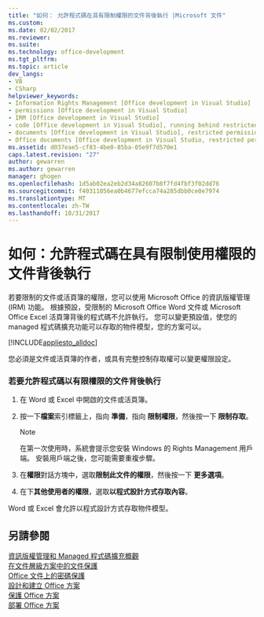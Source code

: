 ```yaml
---
title: "如何： 允許程式碼在具有限制權限的文件背後執行 |Microsoft 文件"
ms.custom: 
ms.date: 02/02/2017
ms.reviewer: 
ms.suite: 
ms.technology: office-development
ms.tgt_pltfrm: 
ms.topic: article
dev_langs:
- VB
- CSharp
helpviewer_keywords:
- Information Rights Management [Office development in Visual Studio]
- permissions [Office development in Visual Studio]
- IRM [Office development in Visual Studio]
- code [Office development in Visual Studio], running behind restricted documents
- documents [Office development in Visual Studio], restricted permissions
- Office documents [Office development in Visual Studio, restricted permissions
ms.assetid: d037eae5-cf83-4be0-85ba-05e9f7d570e1
caps.latest.revision: "27"
author: gewarren
ms.author: gewarren
manager: ghogen
ms.openlocfilehash: 1d5ab02ea2eb2d34a82607b8f7fd4fbf3f02dd76
ms.sourcegitcommit: f40311056ea0b4677efcca74a285dbb0ce0e7974
ms.translationtype: MT
ms.contentlocale: zh-TW
ms.lasthandoff: 10/31/2017
---
```

# <a name="how-to-permit-code-to-run-behind-documents-with-restricted-permissions"></a>如何：允許程式碼在具有限制使用權限的文件背後執行
  若要限制的文件或活頁簿的權限，您可以使用 Microsoft Office 的資訊版權管理 (IRM) 功能。 根據預設，受限制的 Microsoft Office Word 文件或 Microsoft Office Excel 活頁簿背後的程式碼不允許執行。 您可以變更預設值，使您的 managed 程式碼擴充功能可以存取的物件模型，您的方案可以。  
  
 [!INCLUDE[appliesto_alldoc](../vsto/includes/appliesto-alldoc-md.md)]  
  
 您必須是文件或活頁簿的作者，或具有完整控制存取權可以變更權限設定。  
  
### <a name="to-permit-code-to-run-behind-documents-with-restricted-permissions"></a>若要允許程式碼以有限權限的文件背後執行  
  
1.  在 Word 或 Excel 中開啟的文件或活頁簿。  
  
2.  按一下**檔案**索引標籤上，指向 **準備**，指向 **限制權限**，然後按一下 **限制存取**。  
  
    > [!NOTE]  
    >  在第一次使用時，系統會提示您安裝 Windows 的 Rights Management 用戶端。 安裝用戶端之後，您可能需要重複步驟。  
  
3.  在**權限**對話方塊中，選取**限制此文件的權限**，然後按一下 **更多選項**。  
  
4.  在下**其他使用者的權限**，選取**以程式設計方式存取內容**。  
  
 Word 或 Excel 會允許以程式設計方式存取物件模型。  
  
## <a name="see-also"></a>另請參閱  
 [資訊版權管理和 Managed 程式碼擴充概觀](../vsto/information-rights-management-and-managed-code-extensions-overview.md)   
 [在文件層級方案中的文件保護](../vsto/document-protection-in-document-level-solutions.md)   
 [Office 文件上的密碼保護](../vsto/password-protection-on-office-documents.md)   
 [設計和建立 Office 方案](../vsto/designing-and-creating-office-solutions.md)   
 [保護 Office 方案](../vsto/securing-office-solutions.md)   
 [部署 Office 方案](../vsto/deploying-an-office-solution.md)  
  
  